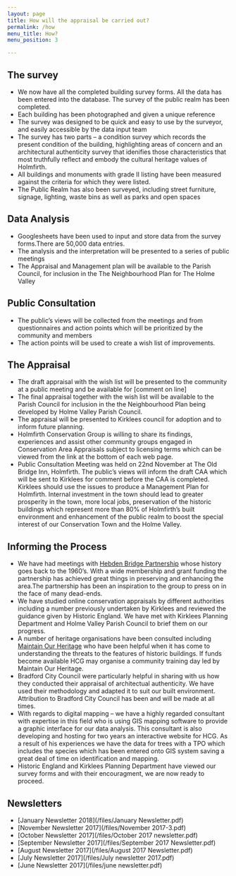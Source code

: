```yaml
---
layout: page
title: How will the appraisal be carried out?
permalink: /how
menu_title: How?
menu_position: 3

---
```


## The survey

* We now have all the completed building survey forms.  All the data has been entered into the database.  The survey of the public realm has been completed.
* Each building has been photographed and given a unique reference
* The survey was designed to be quick and easy to use by the surveyor, and easily accessible by the data input team
* The survey has two parts – a condition survey which records the present condition of the building, highlighting areas of concern and an architectural authenticity survey that idenifies those characteristics that most truthfully reflect and embody the cultural heritage values of Holmfirth.
* All buildings and monuments with grade II listing have been measured against the criteria for which they were listed.
* The Public Realm has also been surveyed, including street furniture, signage, lighting, waste bins as well as parks and open spaces


## Data Analysis
* Googlesheets have been used to input and store data from the survey forms.There are 50,000 data entries. 
* The analysis and the interpretation will be presented to a series of public meetings
* The Appraisal and Management plan will be available to the Parish Council, for inclusion in the  The Neighbourhood Plan for The Holme Valley

## Public Consultation
* The public’s views will be collected from the meetings and from questionnaires and action points which will be prioritized by the community and members
* The action points will be used to create a wish list of improvements.

## The Appraisal
* The draft appraisal with the wish list will be presented to the community at a public meeting and be available for [comment on line]
* The final appraisal together with the wish list will be available to the Parish Council for inclusion in the the Neighbourhood Plan being developed by Holme Valley Parish Council.
* The appraisal will be presented to Kirklees council for adoption and to inform future planning. 
* Holmfirth Conservation Group is willing to share its findings, experiences and assist other community groups engaged in Conservation Area Appraisals subject to licensing terms which can be viewed from the link at the bottom of each web page.
* Public Consultation Meeting was held on 22nd November at The Old Bridge Inn, Holmfirth. The public’s views will inform the  draft CAA which will be sent to Kirklees for comment before the CAA is completed.  Kirklees should use the issues to produce a Management Plan for Holmfirth.  Internal investment in the town should lead to greater prosperity in the town, more local jobs, preservation of the historic buildings which represent more than 80% of Holmfirth’s built environment and enhancement of the public realm to boost the special interest of our Conservation Town and the Holme Valley.


## Informing the Process

* We have had meetings with [Hebden Bridge Partnership](http://hbpartnership.org.uk) whose history goes back to the 1960’s. With a wide membership and grant funding the partnership has achieved great things in preserving and enhancing the area.The partnership has been an inspiration to the group to press on in the face of many dead-ends.
* We have studied online conservation appraisals by different authorities including a number previously undertaken by Kirklees and reviewed the guidance given by Historic England. We have met with Kirklees Planning Department and Holme Valley Parish Council to brief them on our progress.
* A number of heritage organisations have been consulted including [Maintain Our Heritage](http://www.maintainourheritage.co.uk) who have been helpful when it has come to understanding the threats to the features of historic buildings. If funds become available HCG may organise a community training day led by Maintain Our Heritage.
* Bradford City Council were particularly helpful in sharing with us how they conducted their appraisal of architectual authenticity. We have used their methodology and adapted it to suit our built environment.  Attribution to Bradford City Council has been and will be made at all times.
* With regards to digital mapping – we have a highly regarded consultant with expertise in this field who is using GIS mapping software to provide a graphic interface for our data analysis. This consultant is also developing and hosting for two years an interactive website for HCG. As a result of his experiences we have the data for trees with a TPO which includes the species which has been entered onto GIS system saving a great deal of time on identification and mapping.
* Historic England and Kirklees Planning Department have viewed our survey forms and with their encouragment, we are now ready to proceed. 

## Newsletters

* [January Newsletter 2018](/files/January Newsletter.pdf)
* [November Newsletter 2017](/files/November 2017-3.pdf)
* [October Newsletter 2017](/files/October 2017 newsletter.pdf)
* [September Newsletter 2017](/files/September 2017 Newsletter.pdf)
* [August Newsletter 2017](/files/August 2017 Newsletter.pdf)
* [July Newsletter 2017](/files/July newsletter 2017.pdf)
* [June Newsletter 2017](/files/june newsletter.pdf)















